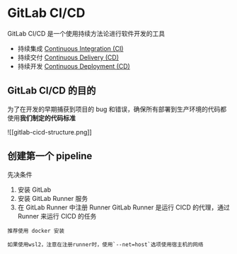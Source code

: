 # GitLab CI/CD
GitLab CI/CD 是一个使用持续方法论进行软件开发的工具
-  持续集成 [Continuous Integration (CI)](https://docs.gitlab.com/ee/ci/introduction/index.html#continuous-integration)
-  持续交付 [Continuous Delivery (CD)](https://docs.gitlab.com/ee/ci/introduction/index.html#continuous-delivery)
-  持续开发 [Continuous Deployment (CD)](https://docs.gitlab.com/ee/ci/introduction/index.html#continuous-deployment)

## GitLab CI/CD 的目的
为了在开发的早期捕获到项目的 bug 和错误，确保所有部署到生产环境的代码都使用**我们制定的代码标准**

![[gitlab-cicd-structure.png]]


## 创建第一个 pipeline

先决条件
1. 安装 GitLab
2. 安装 GitLab Runner 服务
3. 在 GitLab Runner 中注册 Runner
GitLab Runner 是运行 CICD 的代理，通过 Runner 来运行 CICD 的任务
```ad-note
推荐使用 docker 安装

如果使用wsl2，注意在注册runner时，使用`--net=host`选项使用宿主机的网络
```


